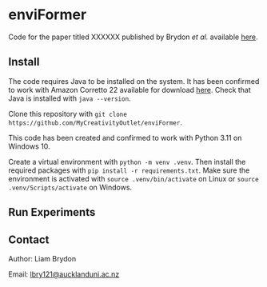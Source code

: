 # enviFormer

Code for the paper titled XXXXXX published by Brydon *et al.* available [here]().

## Install
The code requires Java to be installed on the system. It has been confirmed to work with Amazon Corretto 22 available for download [here](https://docs.aws.amazon.com/corretto/latest/corretto-22-ug/downloads-list.html).
Check that Java is installed with `java --version`.

Clone this repository with `git clone https://github.com/MyCreativityOutlet/enviFormer`.

This code has been created and confirmed to work with Python 3.11 on Windows 10.

Create a virtual environment with `python -m venv .venv`. Then install the required packages with `pip install -r requirements.txt`.
Make sure the environment is activated with `source .venv/bin/activate` on Linux or `source .venv/Scripts/activate` on Windows.

## Run Experiments

## Contact
Author: Liam Brydon

Email: lbry121@aucklanduni.ac.nz
